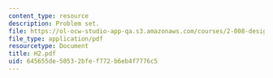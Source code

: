 ```yaml
---
content_type: resource
description: Problem set.
file: https://ol-ocw-studio-app-qa.s3.amazonaws.com/courses/2-008-design-and-manufacturing-ii-spring-2003/645655de50532bfef772b6eb4f7776c5_H2.pdf
file_type: application/pdf
resourcetype: Document
title: H2.pdf
uid: 645655de-5053-2bfe-f772-b6eb4f7776c5
---
```

